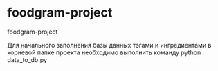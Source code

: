# foodgram-project
foodgram-project

Для начального заполнения базы данных тэгами и ингредиентами в корневой папке проекта необходимо выполнить команду
python data_to_db.py
